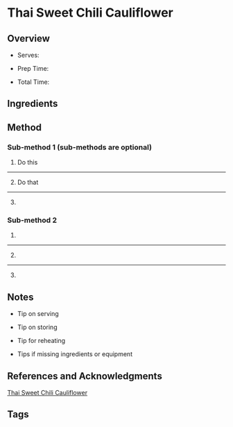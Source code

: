 # Thai Sweet Chili Cauliflower

## Overview

- Serves:

- Prep Time:

- Total Time:

## Ingredients



## Method

### Sub-method 1 (sub-methods are optional)

1. Do this
---
2. Do that
---
3.

### Sub-method 2

1.
---
2.
---
3.

## Notes

- Tip on serving

- Tip on storing

- Tip for reheating

- Tips if missing ingredients or equipment

## References and Acknowledgments

[Thai Sweet Chili Cauliflower](https://kirbiecravings.com/2018/02/thai-sweet-chili-cauliflower.html)

## Tags


